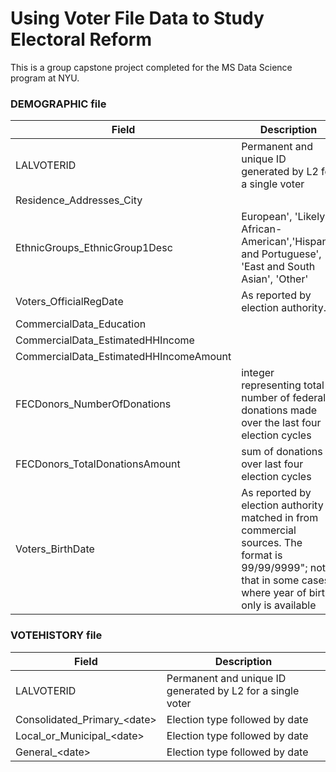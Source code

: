 # Using Voter File Data to Study Electoral Reform
This is a group capstone project completed for the MS Data Science program at NYU. 

### DEMOGRAPHIC file 

Field	| Description
--- | --- 
LALVOTERID	| Permanent and unique ID generated by L2 for a single voter
Residence_Addresses_City	 |
EthnicGroups_EthnicGroup1Desc	| European', 'Likely African-American','Hispanic and Portuguese', 'East and South Asian', 'Other'
Voters_OfficialRegDate	| As reported by election authority.
CommercialData_Education	|
CommercialData_EstimatedHHIncome	|
CommercialData_EstimatedHHIncomeAmount	|
FECDonors_NumberOfDonations	|integer representing total number of federal donations made over the last four election cycles
FECDonors_TotalDonationsAmount	|sum of donations over last four election cycles
Voters_BirthDate	| As reported by election authority or matched in from commercial sources.  The format is 99/99/9999"; note that in some cases where year of birth only is available

### VOTEHISTORY file 

Field	| Description
--- | --- 
LALVOTERID | Permanent and unique ID generated by L2 for a single voter
Consolidated_Primary_\<date\>	| Election type followed by date
Local_or_Municipal_\<date\>	| Election type followed by date
General_\<date\>	| Election type followed by date
